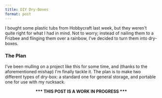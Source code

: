 ```yaml
---
title: DIY Dry-Boxes
format: post
---
```


I bought some plastic tubs from Hobbycraft last week, but they weren't quite right for what I had in mind. Not to worry; instead of nailing them to a Frizbee and flinging them over a rainbow, I’ve decided to turn them into dry-boxes.

### The Plan ###

I’ve been mulling on a project like this for some time, and (thanks to the aforementioned mishap) I'm finally  tackle it. The plan is to make two different types of dry-box: a standard one for general storage, and portable one for use with my rucksack.

<center>
<b>*** THIS POST IS A WORK IN PROGRESS ***</b>
</center>
